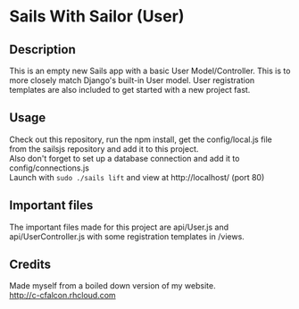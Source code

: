 # Sails With Sailor (User)

## Description
This is an empty new Sails app with a basic User Model/Controller. This is to more closely match Django's built-in User model. User registration templates are also included to get started with a new project fast.

## Usage
Check out this repository, run the npm install, get the config/local.js file from the sailsjs repository and add it to this project.  
Also don't forget to set up a database connection and add it to config/connections.js   
Launch with ```sudo ./sails lift``` and view at http://localhost/ (port 80)

## Important files
The important files made for this project are api/User.js and api/UserController.js with some registration templates in /views.

## Credits
Made myself from a boiled down version of my website.  
http://c-cfalcon.rhcloud.com
